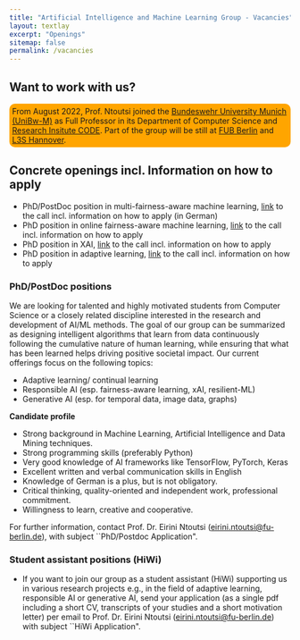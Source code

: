 ```yaml
---
title: "Artificial Intelligence and Machine Learning Group - Vacancies"
layout: textlay
excerpt: "Openings"
sitemap: false
permalink: /vacancies
---
```



## Want to work with us?
<p style="background-color:orange;padding:5px;border-radius: 10px;">
From August 2022, Prof. Ntoutsi joined the <a href="https://www.unibw.de/" target="_new">Bundeswehr University Munich (UniBw-M)</a> as Full Professor in its Department of Computer Science and <a href="https://www.unibw.de/code" target="_new">Research Insitute CODE</a>. Part of the group will be still at <a href="https://www.fu-berlin.de/" target="_new">FUB Berlin</a> and <a href="https://www.l3s.de/de" target="_new">L3S Hannover</a>.
</p>

## Concrete openings incl. Information on how to apply
<ul>
  <li>PhD/PostDoc position in multi-fairness-aware machine learning, <a href="https://www.unibw.de/stellenausschreibungen/wissenschaftliche-mitarbeiterinnen-und-mitarbeiter/fi-code-wm-e13-fairness-aware.pdf
    " target="_new">link</a> to the call incl. information on how to apply (in German)</li>
  <li>PhD position in online fairness-aware machine learning, <a href="https://www.unibw.de/code/karriere/220805-prof-ntoutsi-stellenausschreibung_fairness_en_final.pdf
    " target="_new">link</a> to the call incl. information on how to apply</li>
 <li>PhD position in XAI, <a href="https://www.unibw.de/code/karriere/220805-prof-ntoutsi-stellenausschreibung_xai_en_final.pdf" target="_new">link</a> to the call incl. information on how to apply</li>
 <li>PhD position in adaptive learning, <a href="https://www.unibw.de/code/karriere/220805-prof-ntoutsi-stellenausschreibung_adaptivelearning_en_final.pdf" target="_new">link</a> to the call incl. information on how to apply</li>
</ul>


### PhD/PostDoc positions

We are looking for talented and highly motivated students from Computer Science or a closely related discipline interested in the research and development of AI/ML methods. The goal of our group can be summarized as designing intelligent algorithms that learn from data continuously following the cumulative nature of human learning, while ensuring that what has been learned helps driving positive societal impact. 
Our current offerings focus on the following topics:
<ul>
  <li>Adaptive learning/ continual learning</li>
  <li>Responsible AI (esp. fairness-aware learning, xAI, resilient-ML)</li>
  <li>Generative AI (esp. for temporal data, image data, graphs)</li>
</ul>

**Candidate profile**
<ul>
<li>Strong background in Machine Learning, Artificial Intelligence and Data Mining techniques.</li>
<li>Strong programming skills (preferably Python)</li>
<li>Very good knowledge of AI frameworks like TensorFlow, PyTorch, Keras</li>
<li>Excellent written and verbal communication skills in English</li>
<li>Knowledge of German is a plus, but is not obligatory. </li>
<li>Critical thinking, quality-oriented and independent work, professional commitment.</li>
<li>Willingness to learn, creative and cooperative.</li>
</ul>
  
For further information, contact Prof. Dr. Eirini Ntoutsi (eirini.ntoutsi@fu-berlin.de), with subject ``PhD/Postdoc Application". 


### Student assistant positions (HiWi)

- If you want to join our group as a student assistant (HiWi) supporting us in various research projects e.g., in the field of adaptive learning, responsible AI or generative AI, send your application (as a single pdf including a short CV, transcripts of your studies and a short motivation letter) per email to Prof. Dr. Eirini Ntoutsi (eirini.ntoutsi@fu-berlin.de) with subject ``HiWi Application". 

